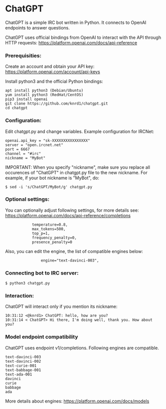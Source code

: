 # ChatGPT
ChatGPT is a simple IRC bot written in Python. It connects to OpenAI endpoints to answer questions.

ChatGPT uses official bindings from OpenAI to interact with the API through HTTP requests:
https://platform.openai.com/docs/api-reference

### Prerequisities:

Create an account and obtain your API key: https://platform.openai.com/account/api-keys

Install python3 and the official Python bindings:
```
apt install python3 (Debian/Ubuntu)
yum install python3 (RedHat/CentOS)
pip3 install openai
git clone https://github.com/knrd1/chatgpt.git
cd chatgpt
```
### Configuration:

Edit chatgpt.py and change variables. Example configuration for IRCNet:
```
openai.api_key = "sk-XXXXXXXXXXXXXXXX"
server = "open.ircnet.net"
port = 6667
channel = "#irc"
nickname = "MyBot"
```
IMPORTANT: When you specify "nickname", make sure you replace all occurences of "ChatGPT" in chatgpt.py file to the new nickname. For example, if your bot nickname is "MyBot", do:
```
$ sed -i 's/ChatGPT/MyBot/g' chatgpt.py
```
### Optional settings:

You can optionally adjust following settings, for more details see:
https://platform.openai.com/docs/api-reference/completions
```
            temperature=0.8,
            max_tokens=500,
            top_p=1,
            frequency_penalty=0,
            presence_penalty=0
```
Also, you can edit the engine, the list of compatible engines below:
```
                engine="text-davinci-003",
```
### Connecting bot to IRC server:
```
$ python3 chatgpt.py
```
### Interaction:
ChatGPT will interact only if you mention its nickname:
```
10:31:12 <@knrd1> ChatGPT: hello, how are you?
10:31:14 < ChatGPT> Hi there, I'm doing well, thank you. How about you?
```
### Model endpoint compatibility

ChatGPT uses endpoint v1/completions. Following engines are compatible.
```
text-davinci-003
text-davinci-002
text-curie-001
text-babbage-001
text-ada-001
davinci
curie
babbage
ada
```
More details about engines: https://platform.openai.com/docs/models
